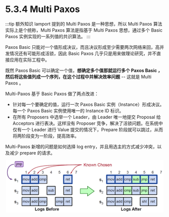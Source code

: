 # 5.3.4 Multi Paxos

:::tip 额外知识
lamport 提到的 Multi Paxos 是一种思想，所以 Multi Paxos 算法实际上是个统称，Multi Paxos 算法是指基于 Multi Paxos 思想，通过多个 Basic Paxos 实例实现的一系列值的共识算法。
:::

Paxos Basic 只能对一个值形成决议，而且决议形成至少需要两次网络来回，高并发情况还有可能形成活锁，因此 Basic Paxos 几乎只是用来做理论研究，并不直接应用在实际工程中。

既然 Paxos Basic 可以确定一个值，**想确定多个值那就运行多个 Paxos Basic ，然后将这些值列成一个序列，在这个过程中并解决效率问题** -- 这就是 Multi Paxos 。 

Multi-Paxos 基于 Basic Paxos 做了两点改进：

- 针对每一个要确定的值，运行一次 Paxos Basic 实例（Instance）形成决议。每一个 Paxos Basic 实例使用唯一的 Instance ID 标识。
- 在所有 Proposers 中选举一个 Leader，由 Leader 唯一地提交 Proposal 给 Acceptors 进行表决。这样没有 Proposer 竞争，解决了活锁问题。在系统中仅有一个 Leader 进行 Value 提交的情况下，Prepare 阶段就可以跳过，从而将两阶段变为一阶段，提高效率。



Multi-Paxos 新增的问题是如何选择 log entry，并且用选主的方式减少冲突，以及减少 prepare 的请求。



<div  align="center">
	<img src="../assets/multi_paxos.png" width = "500"  align=center />
	<p></p>
</div>

